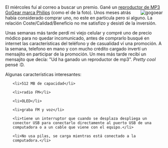 <html><body><p>El miércoles fuí al correo a buscar un premio. Gané un <a target="_blank" title="GoGear" href="http://www.consumer.philips.com/consumer/catalog/catalog.jsp?activeCategory=PORTABLE_ENTERTAINMENT_GR_AR_CONSUMER&amp;fhquery=fh_secondid%3Dsa178_02_ar_consumer%26amp%3Bfh_location%3D%2F%2Fconsumer%2Fes_AR%2Fcategories%3Ccatalog_ar_consumer%2Fcategories%3Cportable_entertainment_gr_ar_consumer%2Fcategories%3C%7Bmp3_players_ca_ar_consumer%7D%26fh_view%3Ddetail%26fh_oneslice%3Dyes&amp;clickEventData=fh_secondid%3Dsa178_02_ar_consumer%26amp%3Bfh_location%3D%2F%2Fconsumer%2Fes_AR%2Fcategories%3Ccatalog_ar_consumer%2Fcategories%3Cportable_entertainment_gr_ar_consumer%2Fcategories%3C%7Bmp3_players_ca_ar_consumer%7D%26fh_view%3Ddetail%26fh_oneslice%3Dyes&amp;productId=SA178_02_AR_CONSUMER&amp;fredhopperpage=detail.jsp&amp;language=es&amp;country=AR&amp;catalogType=CONSUMER&amp;proxybuster=2OKTG4Q5SQ3TDJ0RMRESHQVHKFSEKI5P">reproductor de MP3 GoGear marca Philips</a> (como el de la foto). <a title="GoGear Full Size" target="_blank" href="http://firebirds.com.ar/~juanjo/wordpress/wp-content/uploads/2006/05/SA178_02_webImageFullSize.jpg"><img align="right" alt="gogoear" id="image84" title="gogoear" src="http://firebirds.com.ar/%7Ejuanjo/wordpress/wp-content/uploads/2006/05/SA178_02_webImage1981.jpg"></a>Unos meses atrás había considerado comprar uno, no este en particula pero si alguno. La relación Coste/Calidad/Beneficio no me satisfizo y desistí de la inversión.



Unas semanas más tarde perdí mi viejo celular y compré uno de precio módico para no quedar incomunicado, antes de comprarlo busqué en internet las características del teléfono y de casualidad ví una promoción. A la semana, telefono en mano y con mucho crédito cargado invertí un mensajito en participar de la promoción. Un mes más tarde recibí un mensajito que decía: "Ud ha ganado un reproductor de mp3". <em>Pretty cool</em> pensé :D.



Algunas características interesantes:

</p><ul>

	<li>512 MB de capacidad</li>

	<li>radio FM</li>

	<li>OLED</li>

	<li>graba FM y voz</li>

	<li>tiene un interruptor que cuando se desplaza despliega un conector USB para conectarlo directamente al puerto USB de una computadora o a un cable que viene con el equipo.</li>

	<li>No usa pilas, se carga mientras está conectado a la computadora.</li>

</ul></body></html>
